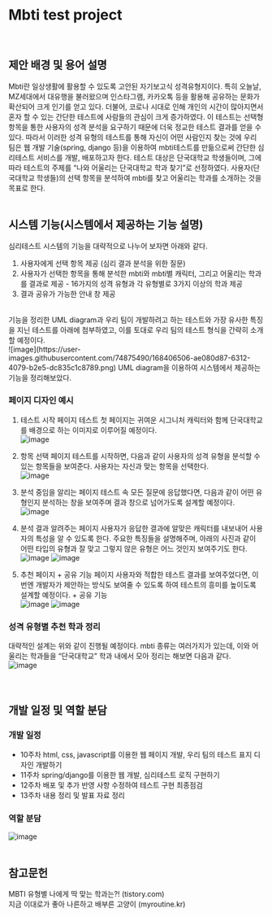 # Mbti test project
<br>

## 제안 배경 및 용어 설명
Mbti란 일상생활에 활용할 수 있도록 고안된 자기보고식 성격유형지이다. 특히 오늘날, MZ세대에서 대유행을 불러왔으며 인스타그램, 카카오톡 등을 활용해 공유하는 문화가 확산되어 크게 인기를 얻고 있다. 더불어, 코로나 시대로 인해 개인의 시간이 많아지면서 혼자 할 수 있는 간단한 테스트에 사람들의 관심이 크게 증가하였다. 이 테스트는 선택형 항목을 통한 사용자의 성격 분석을 요구하기 때문에 더욱 정교한 테스트 결과를 얻을 수 있다. 따라서 이러한 성격 유형의 테스트를 통해 자신이 어떤 사람인지 찾는 것에 우리 팀은 웹 개발 기술(spring, django 등)을 이용하여 mbti테스트를 만듦으로써 간단한 심리테스트 서비스를 개발, 배포하고자 한다. 
테스트 대상은 단국대학교 학생들이며, 그에 따라 테스트의 주제를 “나와 어울리는 단국대학교 학과 찾기”로 선정하였다. 사용자(단국대학교 학생들)의 선택 항목을 분석하여 mbti를 찾고 어울리는 학과를 소개하는 것을 목표로 한다. <br><br>

## 시스템 기능(시스템에서 제공하는 기능 설명)
심리테스트 시스템의 기능을 대략적으로 나누어 보자면 아래와 같다.
1.   사용자에게 선택 항목 제공 (심리 결과 분석을 위한 질문)
2.   사용자가 선택한 항목을 통해 분석한 mbti와 mbti별 캐릭터, 그리고 어울리는 학과를 결과로 제공
    -   16가지의 성격 유형과 각 유형별로 3가지 이상의 학과 제공
3.   결과 공유가 가능한 안내 창 제공
<br>
기능을 정리한 UML diagram과 우리 팀이 개발하려고 하는 테스트와 가장 유사한 특징을 지닌 테스트를 아래에 첨부하였고, 이를 토대로 우리 팀의 테스트 형식을 간략히 소개할 예정이다.<br>
![image](https://user-images.githubusercontent.com/74875490/168406506-ae080d87-6312-4079-b2e5-dc835c1c8789.png)
UML diagram을 이용하여 시스템에서 제공하는 기능을 정리해보았다.<br>

### 페이지 디자인 예시
1. 테스트 시작 페이지
테스트 첫 페이지는 귀여운 시그니처 캐릭터와 함께 단국대학교를 배경으로 하는 이미지로 이루어질 예정이다.<br>
![image](https://user-images.githubusercontent.com/74875490/168406587-7182d081-0904-471a-875e-918fbecefa57.png)<br>

2. 항목 선택 페이지
테스트를 시작하면, 다음과 같이 사용자의 성격 유형을 분석할 수 있는 항목들을 보여준다. 사용자는 자신과 맞는 항목을 선택한다.<br>
![image](https://user-images.githubusercontent.com/74875490/168406601-ea3321c3-181d-47d1-9b73-35e43051f6a9.png)<br>

3. 분석 중임을 알리는 페이지
테스트 속 모든 질문에 응답했다면, 다음과 같이 어떤 유형인지 분석하는 창을 보여주며 결과 창으로 넘어가도록 설계할 예정이다.<br>
![image](https://user-images.githubusercontent.com/74875490/168406613-52d9265e-c803-4289-9485-2247f443bbaa.png)<br>

4. 분석 결과 알려주는 페이지
사용자가 응답한 결과에 알맞은 캐릭터를 내보내어 사용자의 특성을 알 수 있도록 한다. 주요한 특징들을 설명해주며, 아래의 사진과 같이 어떤 타입의 유형과 잘 맞고 그렇지 않은 유형은 어느 것인지 보여주기도 한다.<br>
![image](https://user-images.githubusercontent.com/74875490/168406628-baa6faa6-5fc3-4f28-83a7-db7aa7986134.png)
![image](https://user-images.githubusercontent.com/74875490/168406635-777313dc-fab3-4a5b-86b6-99a088c92da5.png)<br>

5. 추천 페이지 + 공유 기능 페이지
사용자와 적합한 테스트 결과를 보여주었다면, 이번엔 개발자가 제안하는 방식도 보여줄 수 있도록 하여 테스트의 흥미를 높이도록 설계할 예정이다. + 공유 기능<br>
![image](https://user-images.githubusercontent.com/74875490/168406648-59d329b5-19af-41c4-a002-9a2a895c353f.png)
![image](https://user-images.githubusercontent.com/74875490/168406651-aeeafc3f-b494-46aa-9a2c-bb9e2b82ec35.png)<br>

### 성격 유형별 추천 학과 정리
대략적인 설계는 위와 같이 진행될 예정이다. mbti 종류는 여러가지가 있는데, 이와 어울리는 학과들을 “단국대학교” 학과 내에서 모아 정리는 해보면 다음과 같다.<br>
![image](https://user-images.githubusercontent.com/74875490/168406663-56cd41f1-89b5-4ef8-84a3-d116a578d4c7.png)<br>
<br><br>

## 개발 일정 및 역할 분담
### 개발 일정
- 10주차
html, css, javascript를 이용한 웹 페이지 개발, 우리 팀의 테스트 표지 디자인 개발하기
- 11주차
spring/django를 이용한 웹 개발, 심리테스트 로직 구현하기
- 12주차
배포 및 추가 반영 사항 수정하여 테스트 구현 최종점검
- 13주차
내용 정리 및 발표 자료 정리<br>

### 역할 분담
![image](https://user-images.githubusercontent.com/74875490/168406748-4c4bf9db-3aae-4f14-9103-bb2f08164dff.png)<br><br>

## 참고문헌
MBTI 유형별 나에게 딱 맞는 학과는?! (tistory.com)<br>
지금 이대로가 좋아 나른하고 배부른 고양이 (myroutine.kr)